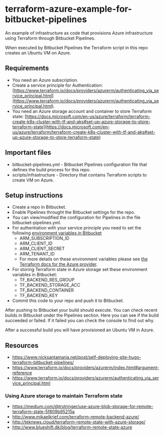 # terraform-azure-example-for-bitbucket-pipelines

An example of infrastructure as code that provisions Azure infrastructure using Terraform through Bitbucket Pipelines.

When executed by Bitbucket Pipelines the Terraform script in this repo creates an Ubuntu VM on Azure.

## Requirements

- You need an Azure subscription.
- Create a service principle for Authentication: [https://www.terraform.io/docs/providers/azurerm/authenticating_via_service_principal.html](https://www.terraform.io/docs/providers/azurerm/authenticating_via_service_principal.html).
- You need an Azure storage account and container to store Terraform state: [https://docs.microsoft.com/en-us/azure/terraform/terraform-create-k8s-cluster-with-tf-and-aks#set-up-azure-storage-to-store-terraform-state](https://docs.microsoft.com/en-us/azure/terraform/terraform-create-k8s-cluster-with-tf-and-aks#set-up-azure-storage-to-store-terraform-state)

## Important files

- bitbucket-pipelines.yml - Bitbucket Pipelines configuration file that defines the build process for this repo.
- scripts/infrastructure - Directory that contains Terraform scripts to create VM on Azure.

## Setup instructions

- Create a repo in Bitbucket.
- Enable Pipelines throught the Bitbucket settings for the repo.
- You can view/modified the configuration for Pipelines in the file bitbucket-pipelines.yml.
- For authentiation with your service principle you need to set the following [environment variables in Bitbucket](https://confluence.atlassian.com/bitbucket/variables-in-pipelines-794502608.html)
    - ARM_SUBSCRIPTION_ID
    - ARM_CLIENT_ID
    - ARM_CLIENT_SECRET 
    - ARM_TENANT_ID
    - For more details on these environment variables please see [the Terraform docs for the Azure provider](https://www.terraform.io/docs/providers/azurerm/index.html#argument-reference).
- For storing Terraform state in Azure storage set these environment variables in Bitbucket:
    - TF_BACKEND_RES_GROUP
    - TF_BACKEND_STORAGE_ACC
    - TF_BACKEND_CONTAINER
    - TF_BACKEND_KEY
- Commit this code to your repo and push it to Bitbucket. 

After pushing to Bitbucket your build should execute.
You can check recent builds in Bitbucket under the Pipelines section. Here you can see if the build succeeded or failed.
If it failed you can check the console to find out why.

After a successful build you will have provisioned an Ubuntu VM in Azure.


## Resources

- https://www.nicksantamaria.net/post/self-deploying-site-hugo-terraform-bitbucket-pipelines/
- https://www.terraform.io/docs/providers/azurerm/index.html#argument-reference
- https://www.terraform.io/docs/providers/azurerm/authenticating_via_service_principal.html

### Using Azure storage to maintain Terraform state

- https://medium.com/@trstringer/use-azure-blob-storage-for-remote-terraform-state-5f809b95215a
- http://www.mikaelkrief.com/terraform-remote-backend-azure/
- http://teknews.cloud/terraform-remote-state-with-azure-storage/
- http://www.blueshift.dk/blog/terraform-remote-state-azure